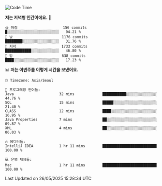   <!--START_SECTION:waka-->
![Code Time](http://img.shields.io/badge/Code%20Time-632%20hrs%202%20mins-blue)

**저는 저녁형 인간이에요. 🦉** 

```text
🌞 아침                     156 commits         █░░░░░░░░░░░░░░░░░░░░░░░░   04.21 % 
🌆 낮　                     1176 commits        ████████░░░░░░░░░░░░░░░░░   31.76 % 
🌃 저녁                     1733 commits        ████████████░░░░░░░░░░░░░   46.80 % 
🌙 밤　                     638 commits         ████░░░░░░░░░░░░░░░░░░░░░   17.23 % 
```


📊 **저는 이번주를 이렇게 시간을 보냈어요.** 

```text
🕑︎ Timezone: Asia/Seoul

💬 프로그래밍 언어들: 
Java                     32 mins             ███████████░░░░░░░░░░░░░░   44.76 % 
SQL                      15 mins             █████░░░░░░░░░░░░░░░░░░░░   21.40 % 
CLASS                    12 mins             ████░░░░░░░░░░░░░░░░░░░░░   16.95 % 
Java Properties          7 mins              ██░░░░░░░░░░░░░░░░░░░░░░░   09.87 % 
XML                      4 mins              ██░░░░░░░░░░░░░░░░░░░░░░░   06.03 % 

🔥 에디터들: 
IntelliJ IDEA            1 hr 11 mins        █████████████████████████   100.00 % 

💻 운영 체제들: 
Mac                      1 hr 11 mins        █████████████████████████   100.00 % 
```


 Last Updated on 26/05/2025 15:28:34 UTC
<!--END_SECTION:waka-->
